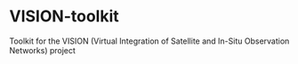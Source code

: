 # VISION-toolkit
Toolkit for the VISION (Virtual Integration of Satellite and In-Situ Observation Networks) project

